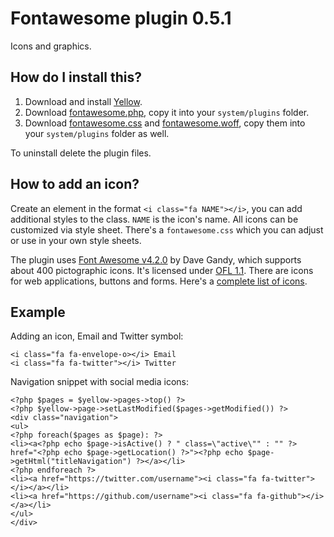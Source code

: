 Fontawesome plugin 0.5.1
========================
Icons and graphics.

How do I install this?
----------------------
1. Download and install [Yellow](https://github.com/datenstrom/yellow/).  
2. Download [fontawesome.php](fontawesome.php?raw=true), copy it into your `system/plugins` folder.  
3. Download [fontawesome.css](fontawesome.css?raw=true) and [fontawesome.woff](fontawesome.woff?raw=true), copy them into your `system/plugins` folder as well.  

To uninstall delete the plugin files.

How to add an icon?
-------------------
Create an element in the format `<i class="fa NAME"></i>`, you can add additional styles to the class. `NAME` is the icon's name. All icons can be customized via style sheet. There's a `fontawesome.css` which you can adjust or use in your own style sheets.

The plugin uses [Font Awesome v4.2.0](https://github.com/FortAwesome/Font-Awesome) by Dave Gandy, which supports about 400 pictographic icons. It's licensed under [OFL 1.1](http://opensource.org/licenses/OFL-1.1). There are icons for web applications, buttons and forms. Here's a [complete list of icons](http://fortawesome.github.io/Font-Awesome/icons/).

Example
-------
Adding an icon, Email and Twitter symbol:

    <i class="fa fa-envelope-o></i> Email
    <i class="fa fa-twitter"></i> Twitter

Navigation snippet with social media icons:

    <?php $pages = $yellow->pages->top() ?>
    <?php $yellow->page->setLastModified($pages->getModified()) ?>
    <div class="navigation">
    <ul>
    <?php foreach($pages as $page): ?>
    <li><a<?php echo $page->isActive() ? " class=\"active\"" : "" ?> href="<?php echo $page->getLocation() ?>"><?php echo $page->getHtml("titleNavigation") ?></a></li>
    <?php endforeach ?>
    <li><a href="https://twitter.com/username"><i class="fa fa-twitter"></i></a></li>
    <li><a href="https://github.com/username"><i class="fa fa-github"></i></a></li>
    </ul>
    </div>